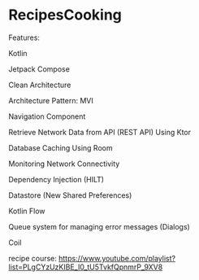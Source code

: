 # RecipesCooking

Features:

Kotlin

Jetpack Compose

Clean Architecture

Architecture Pattern: MVI

Navigation Component

Retrieve Network Data from API (REST API) Using Ktor

Database Caching Using Room

Monitoring Network Connectivity

Dependency Injection (HILT)

Datastore (New Shared Preferences)

Kotlin Flow

Queue system for managing error messages (Dialogs)

Coil

recipe course: https://www.youtube.com/playlist?list=PLgCYzUzKIBE_I0_tU5TvkfQpnmrP_9XV8
